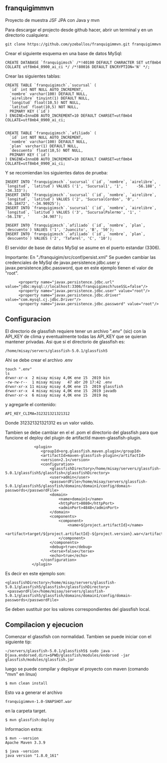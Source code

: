 ## franquigimmvn
Proyecto de muestra JSF JPA con Java y mvn

Para descargar el projecto desde github hacer, abrir un terminal y en un directorio cualquiera:

```
git clone https://github.com/yzeballos/franquigimmvn.git franquigimmvn
```

Crear el siguiente esquema en una base de datos MySql:
```
CREATE DATABASE `franquigimsch` /*!40100 DEFAULT CHARACTER SET utf8mb4 COLLATE utf8mb4_0900_ai_ci */ /*!80016 DEFAULT ENCRYPTION='N' */;
```

Crear las siguientes tablas:

```
CREATE TABLE `franquigimsch`.`sucursal` (
  `id` int NOT NULL AUTO_INCREMENT,
  `nombre` varchar(100) DEFAULT NULL,  
  `airelibre` tinyint(1) DEFAULT NULL,
  `longitud` float(10,5) NOT NULL,
  `latitud` float(10,5) NOT NULL,
  PRIMARY KEY (`id`)
) ENGINE=InnoDB AUTO_INCREMENT=10 DEFAULT CHARSET=utf8mb4 COLLATE=utf8mb4_0900_ai_ci;


CREATE TABLE `franquigimsch`.`afiliado` (
  `id` int NOT NULL AUTO_INCREMENT,
  `nombre` varchar(100) DEFAULT NULL,  
  `plan` varchar(1) DEFAULT NULL,
  `descuento` float(10,5) NOT NULL,
  PRIMARY KEY (`id`)
) ENGINE=InnoDB AUTO_INCREMENT=10 DEFAULT CHARSET=utf8mb4 COLLATE=utf8mb4_0900_ai_ci;
```
Y se recomiendan los siguientes datos de prueba:

```
INSERT INTO `franquigimsch`.`sucursal` (`id`, `nombre`, `airelibre`, `longitud`, `latitud`) VALUES ('1', 'Sucursal1', '1', ' 	-56.188', ' 	-34.333');
INSERT INTO `franquigimsch`.`sucursal` (`id`, `nombre`, `airelibre`, `longitud`, `latitud`) VALUES ('2', 'SucursalCordon', '0', ' 	-56.18472', '-34.90925');
INSERT INTO `franquigimsch`.`sucursal` (`id`, `nombre`, `airelibre`, `longitud`, `latitud`) VALUES ('3', 'SucursalPalermo', '1', ' 	-56.178', ' 	-34.907');

INSERT INTO `franquigimsch`.`afiliado` (`id`, `nombre`, `plan`, `descuento`) VALUES ('1', 'Juancito', 'B', '50');
INSERT INTO `franquigimsch`.`afiliado` (`id`, `nombre`, `plan`, `descuento`) VALUES ('2', 'Tafarel', 'C', '10');
```
El servidor de base de datos MySql se asume en el puerto estandar (3306).

Importante: En "./franquigim/src/conf/persist.xml" Se pueden cambiar las credenciales de MySql de javax.persistence.jdbc.user y javax.persistence.jdbc.password, que en este ejemplo tienen el valor de "root".

```
      <property name="javax.persistence.jdbc.url" value="jdbc:mysql://localhost:3306/franquigimsch?useSSL=false"/>
      <property name="javax.persistence.jdbc.user" value="root"/>
      <property name="javax.persistence.jdbc.driver" value="com.mysql.cj.jdbc.Driver"/>
      <property name="javax.persistence.jdbc.password" value="root"/>
```      

## Configuracion
El directorio de glassfish requiere tener un archivo ".env" (sic) con la API_KEY de clima y eventualmente todas las API_KEY que se quieran mantener privadas.
Asi que si el directorio de glassfish es:
```      
/home/misay/servers/glassfish-5.0.1/glassfish5
```      
Ahi se debe crear el archivo .env

```      
touch ".env"
ls
drwxr-xr-x  2 misay misay 4,0K ene 15  2019 bin
-rw-rw-r--  1 misay misay   47 abr 20 17:42 .env
drwxr-xr-x 11 misay misay 4,0K ene 15  2019 glassfish
drwxr-xr-x  4 misay misay 4,0K ene 15  2019 javadb
drwxr-xr-x  6 misay misay 4,0K ene 15  2019 mq
```      

y agregarle el contenido:
```      
API_KEY_CLIMA=312321321321312
```      
Donde 312321321321312 es un valor valido.

Tambien se debe cambiar en el el .pom el directorio del glassfish para que funcione el deploy del plugin de artifactId maven-glassfish-plugin.

```      
             <plugin>
                <groupId>org.glassfish.maven.plugin</groupId>
                <artifactId>maven-glassfish-plugin</artifactId>
                <version>2.1</version>
                <configuration>
                    <glassfishDirectory>/home/misay/servers/glassfish-5.0.1/glassfish5/glassfish</glassfishDirectory>
                    <user>admin</user>
                    <passwordFile>/home/misay/servers/glassfish-5.0.1/glassfish5/glassfish/domains/domain1/config/domain-passwords</passwordFile>
                    <domain>
                        <name>domain1</name>
                        <httpPort>8080</httpPort>
                        <adminPort>4848</adminPort>
                    </domain>
                    <components>
                        <component>
                            <name>${project.artifactId}</name>
                            <artifact>target/${project.artifactId}-${project.version}.war</artifact>
                        </component>
                    </components>
                    <debug>true</debug>
                    <terse>false</terse>
                    <echo>true</echo>
                </configuration>
            </plugin>
```      
Es decir en este ejemplo son:
```      
<glassfishDirectory>/home/misay/servers/glassfish-5.0.1/glassfish5/glassfish</glassfishDirectory>
 <passwordFile>/home/misay/servers/glassfish-5.0.1/glassfish5/glassfish/domains/domain1/config/domain-passwords</passwordFile>
```
Se deben sustituir por los valores correspondientes del glassfish local.

## Compilacion y ejecucion

Comenzar el glassfish con normalidad.
Tambien se puede iniciar con el siguiente tip:
``` 
~/servers/glassfish-5.0.1/glassfish5$ sudo java -Djava.endorsed.dirs=$PWD/glassfish/modules/endorsed -jar glassfish/modules/glassfish.jar
``` 
luego se puede compilar y deployar el proyecto con maven (comando "mvn" en linux)

``` 
$ mvn clean install
``` 
Esto va a generar el archivo 

``` 
franquigimmvn-1.0-SNAPSHOT.war
``` 
en la carpeta target.

``` 
$ mvn glassfish:deploy
``` 

Informacion extra:
``` 
$ mvn --version
Apache Maven 3.3.9

$ java -version
java version "1.8.0_161"

``` 
